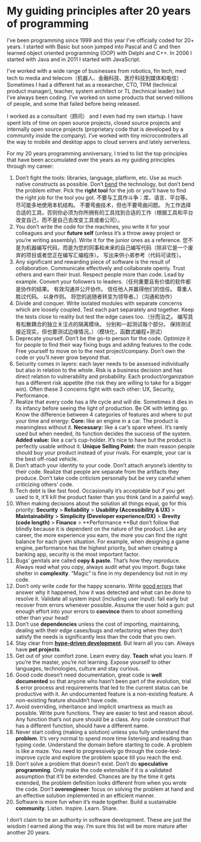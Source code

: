 # My guiding principles after 20 years of programming

I’ve been programming since 1999 and this year I’ve officially coded for 20+ years. I started with Basic but soon jumped into Pascal and C and then learned object oriented programming (OOP) with Delphi and C++. In 2006 I started with Java and in 2011 I started with JavaScript.

I’ve worked with a wide range of businesses from robotics, fin tech, med tech to media and telecom（机器人、金融科技、医疗科技到媒体和电信）. Sometimes I had a different hat as a researcher, CTO, TPM (technical product manager), teacher, system architect or TL (technical leader) but I’ve always been coding. I’ve worked on some products that served millions of people, and some that failed before being released.

I worked as a consultant（顾问） and I even had my own startup. I have spent lots of time on open source projects, closed source projects and internally open source projects (proprietary code that is developed by a community inside the company). I’ve worked with tiny microcontrollers all the way to mobile and desktop apps to cloud servers and lately serverless.

For my 20 years programming anniversary, I tried to list the top principles that have been accumulated over the years as my guiding principles through my career:

1. Don’t fight the tools: libraries, language, platform, etc. Use as much native constructs as possible. Don’t [bend](https://medium.com/free-code-camp) the technology, but don’t bend the problem either. Pick the **right tool** for the job or you’ll have to find the right job for the tool you got. 不要与工具作斗争：库、语言、平台等。尽可能多地使用本机结构。 不要弯曲技术，但也不要弯曲问题。 为工作选择合适的工具，否则你必须为你所拥有的工具找到合适的工作（根据工具和平台改变自己，而不是自己去改变工具或者公司）。
2. You don’t write the code for the machines, you write it for your colleagues and your **future self** (unless it’s a throw away project or you’re writing assembly). Write it for the junior ones as a reference. 您不是为机器编写代码，而是为您的同事和未来的自己编写代码（除非它是一个废弃的项目或者您正在编写汇编程序）。 写出来供小弟参考（代码可读性）。
3. Any significant and rewarding piece of software is the result of collaboration. Communicate effectively and collaborate openly. Trust others and earn their trust. Respect people more than code. Lead by example. Convert your followers to leaders.（任何重要且有价值的软件都是协作的结果。 有效沟通并公开协作。 信任他人并赢得他们的信任。 尊重人胜过代码。 以身作则。 将您的追随者转变为领导者。）（沟通和协作）
4. Divide and conquer. Write isolated modules with separate concerns which are loosely coupled. Test each part separately and together. Keep the tests close to reality but test the edge cases too.（分而治之。 编写具有松散耦合的独立关注点的隔离模块。 分别和一起测试每个部分。 保持测试接近现实，但也要测试边缘情况。）（模块化，函数式编程+测试）
5. Deprecate yourself. Don’t be the go-to person for the code. Optimize it for people to find their way fixing bugs and adding features to the code. Free yourself to move on to the next project/company. Don’t own the code or you’ll never grow beyond that.
6. Security comes in layers: each layer needs to be assessed individually but also in relation to the whole. Risk is a business decision and has direct relation to vulnerability and probability. Each product/organization has a different risk appetite (the risk they are willing to take for a bigger win). Often these 3 concerns fight with each other: UX, Security, Performance.
7. Realize that every code has a life cycle and will die. Sometimes it dies in its infancy before seeing the light of production. Be OK with letting go. Know the difference between 4 categories of features and where to put your time and energy:
   **Core:** like an engine in a car. The product is meaningless without it.
   **Necessary:** like a car’s spare wheel. It’s rarely used but when needed, its function decides the success of the system.
   **Added value:** like a car’s cup-holder. It’s nice to have but the product is perfectly usable without it.
   **Unique Selling Point:** the main reason people should buy your product instead of your rivals. For example, your car is the best off-road vehicle.
8. Don’t attach your identity to your code. Don’t attach anyone’s identity to their code. Realize that people are separate from the artifacts they produce. Don’t take code criticism personally but be very careful when criticizing others’ code.
9. Tech debt is like fast food. Occasionally it’s acceptable but if you get used to it, it’ll kill the product faster than you think (and in a painful way).
10. When making decisions about the solution all things equal, go for this priority:
    **Security** > **Reliability** > **Usability (Accessibility & UX)** > **Maintainability** > **Simplicity (Developer experience/DX)** > **Brevity (code length)** > **Finance** > **Performance
    **But don’t follow that blindly because it is dependent on the nature of the product. Like any career, the more experience you earn, the more you can find the right balance for each given situation. For example, when designing a game engine, performance has the highest priority, but when creating a banking app, security is the most important factor.
11. Bugs’ genitals are called **copy & paste**. That’s how they reproduce. Always read what you copy, always audit what you import. Bugs take shelter in **complexity**. “Magic” is fine in my dependency but not in my code.
12. Don’t only write code for the happy scenario. Write [good errors](https://medium.com/hackernoon/what-makes-a-good-error-710d02682a68) that answer why it happened, how it was detected and what can be done to resolve it. Validate all system input (including user input): fail early but recover from errors whenever possible. Assume the user hold a gun: put enough effort into your errors to **convince** them to shoot something other than your head!
13. Don’t use **dependencies** unless the cost of importing, maintaining, dealing with their edge cases/bugs and refactoring when they don’t satisfy the needs is significantly less than the code that you own.
14. Stay clear from [**hype-driven development**](https://blog.daftcode.pl/hype-driven-development-3469fc2e9b22). But learn all you can. Always have **pet projects**.
15. Get out of your comfort zone. Learn every day. **Teach** what you learn. If you’re the master, you’re not learning. Expose yourself to other languages, technologies, culture and stay curious.
16. Good code doesn’t need documentation, great code is **well documented** so that anyone who hasn’t been part of the evolution, trial & error process and requirements that led to the current status can be productive with it. An undocumented feature is a non-existing feature. A non-existing feature shouldn’t have code.
17. Avoid overriding, inheritance and implicit smartness as much as possible. Write pure functions. They are easier to test and reason about. Any function that’s not pure should be a class. Any code construct that has a different function, should have a different name.
18. Never start coding (making a solution) unless you fully understand the **problem**. It’s very normal to spend more time listening and reading than typing code. Understand the domain before starting to code. A problem is like a maze. You need to progressively go through the code-test-improve cycle and explore the problem space till you reach the end.
19. Don’t solve a problem that doesn’t exist. Don’t do **speculative programming**. Only make the code extensible if it is a validated assumption that it’ll be extended. Chances are by the time it gets extended, the problem definition looks different from when you wrote the code. Don’t **overengineer**: focus on solving the problem at hand and an effective solution implemented in an efficient manner.
20. Software is more fun when it’s made together. Build a sustainable **community**. Listen. Inspire. Learn. Share.

I don’t claim to be an authority in software development. These are just the wisdom I earned along the way. I’m sure this list will be more mature after another 20 years.